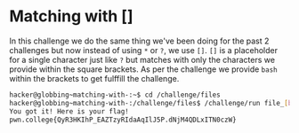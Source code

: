 # Matching with []
In this challenge we do the same thing we've been doing for the past 2 challenges but now instead of using `*` or `?`, we use `[]`. `[]` is a placeholder for a single character just like `?` but matches with only the characters we provide within the square brackets. As per the challenge we provide `bash` within the brackets to get fulffill the challenge.
```bash
hacker@globbing~matching-with-:~$ cd /challenge/files
hacker@globbing~matching-with-:/challenge/files$ /challenge/run file_[bash]
You got it! Here is your flag!
pwn.college{QyR3HKIhP_EAZTzyRIdaAqIlJ5P.dNjM4QDLxITN0czW}
